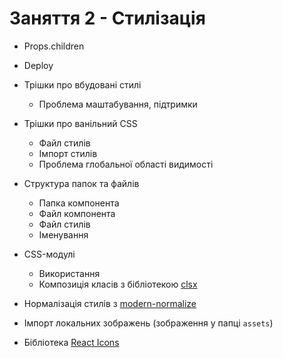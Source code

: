# Заняття 2 - Стилізація

- Props.children
- Deploy

- Трішки про вбудовані стилі
  - Проблема маштабування, підтримки
- Трішки про ванільний CSS
  - Файл стилів
  - Імпорт стилів
  - Проблема глобальної області видимості
- Структура папок та файлів
  - Папка компонента
  - Файл компонента
  - Файл стилів
  - Іменування
- CSS-модулі
  - Використання
  - Композиція класів з бібліотекою [clsx](https://www.npmjs.com/package/clsx)
- Нормалізація стилів з [modern-normalize](https://www.npmjs.com/package/modern-normalize)
- Імпорт локальних зображень (зображення у папці `assets`)
- Бібліотека [React Icons](https://react-icons.github.io/react-icons/)
